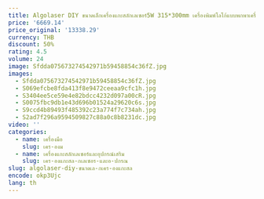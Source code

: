 ```yaml
---
title: Algolaser DIY ขนาดเล็กเครื่องแกะสลักเลเซอร์5W 315*300mm เครื่องพิมพ์โลโก้แบบพกพาเครื่องมืองานไม้ CNC ควบคุมเครื่องหมายออฟไลน์
price: '6669.14'
price_original: '13338.29'
currency: THB
discount: 50%
rating: 4.5
volume: 24
image: Sfdda075673274542971b59458854c36fZ.jpg
images:
  - Sfdda075673274542971b59458854c36fZ.jpg
  - S069efcbe8fda413f8e9472ceeaa9cfc1h.jpg
  - S3404ee5ce59e4e82bdcc4232d097a00cR.jpg
  - S0075fbc9db1e43d696b01524a29620c6s.jpg
  - S9ccd4b89493f485392c23a774f7c734ah.jpg
  - S2ad7f296a9594509827c88a0c8b8231dc.jpg
video: ''
categories:
  - name: เครื่องมือ
    slug: เคร-องม
  - name: เครื่องแกะสลักเลเซอร์และอุปกรณ์เสริม
    slug: เคร-องแกะสล-กเลเซอร-และอ-ปกรณ
slug: algolaser-diy-ขนาดเล-กเคร-องแกะสล
encode: okp3Ujc
lang: th
---
```

  
